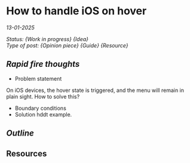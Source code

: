 # How to handle iOS on hover

*13-01-2025*

_Status: {Work in progress} {Idea}_  
_Type of post: {Opinion piece} {Guide} {Resource}_

## *Rapid fire thoughts*

[//]: # ( ToDo: Write!)

- Problem statement

On iOS devices, the hover state is triggered, and the menu will remain in plain sight. How to solve this?


- Boundary conditions
- Solution
hddt example.

## *Outline*

## Resources
